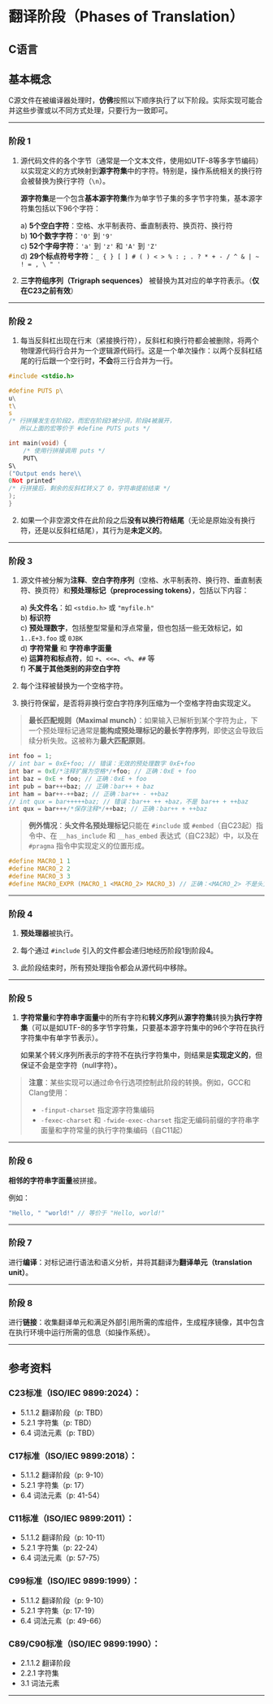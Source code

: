 # 翻译阶段（Phases of Translation）

## C语言

## 基本概念

C源文件在被编译器处理时，**仿佛**按照以下顺序执行了以下阶段。实际实现可能合并这些步骤或以不同方式处理，只要行为一致即可。

---

### 阶段 1

1) 源代码文件的各个字节（通常是一个文本文件，使用如UTF-8等多字节编码）以实现定义的方式映射到**源字符集**中的字符。特别是，操作系统相关的换行符会被替换为换行字符（`\n`）。

   **源字符集**是一个包含**基本源字符集**作为单字节子集的多字节字符集，基本源字符集包括以下96个字符：

   a) **5个空白字符**：空格、水平制表符、垂直制表符、换页符、换行符  
   b) **10个数字字符**：`'0'` 到 `'9'`  
   c) **52个字母字符**：`'a'` 到 `'z'` 和 `'A'` 到 `'Z'`  
   d) **29个标点符号字符**：`_ { } [ ] # ( ) < > % : ; . ? * + - / ^ & | ~ ! = , \ " '`

2) **三字符组序列（Trigraph sequences）** 被替换为其对应的单字符表示。（**仅在C23之前有效**）

---

### 阶段 2

1) 每当反斜杠出现在行末（紧接换行符），反斜杠和换行符都会被删除，将两个物理源代码行合并为一个逻辑源代码行。这是一个单次操作：以两个反斜杠结尾的行后跟一个空行时，**不会**将三行合并为一行。

```c
#include <stdio.h>

#define PUTS p\
u\
t\
s
/* 行拼接发生在阶段2，而宏在阶段3被分词，阶段4被展开，
   所以上面的宏等价于 #define PUTS puts */

int main(void) {
    /* 使用行拼接调用 puts */
    PUT\
S\
("Output ends here\\
0Not printed"
/* 行拼接后，剩余的反斜杠转义了 0，字符串提前结束 */
);
}
```

2) 如果一个非空源文件在此阶段之后**没有以换行符结尾**（无论是原始没有换行符，还是以反斜杠结尾），其行为是**未定义的**。

---

### 阶段 3

1) 源文件被分解为**注释**、**空白字符序列**（空格、水平制表符、换行符、垂直制表符、换页符）和**预处理标记（preprocessing tokens）**，包括以下内容：

   a) **头文件名**：如 `<stdio.h>` 或 `"myfile.h"`  
   b) **标识符**  
   c) **预处理数字**，包括整型常量和浮点常量，但也包括一些无效标记，如 `1..E+3.foo` 或 `0JBK`  
   d) **字符常量** 和 **字符串字面量**  
   e) **运算符和标点符**，如 `+`、`<<=`、`<%`、`##` 等  
   f) **不属于其他类别的非空白字符**

2) 每个注释被替换为一个空格字符。

3) 换行符保留，是否将非换行空白字符序列压缩为一个空格字符由实现定义。

> **最长匹配规则（Maximal munch）**：如果输入已解析到某个字符为止，下一个预处理标记通常是**能构成预处理标记的最长字符序列**，即使这会导致后续分析失败。这被称为**最大匹配原则**。

```c
int foo = 1;
// int bar = 0xE+foo; // 错误：无效的预处理数字 0xE+foo
int bar = 0xE/*注释扩展为空格*/+foo; // 正确：0xE + foo
int baz = 0xE + foo; // 正确：0xE + foo
int pub = bar+++baz; // 正确：bar++ + baz
int ham = bar++-++baz; // 正确：bar++ - ++baz
// int qux = bar+++++baz; // 错误：bar++ ++ +baz，不是 bar++ + ++baz
int qux = bar+++/*保存注释*/++baz; // 正确：bar++ + ++baz
```

> **例外情况**：**头文件名预处理标记**只能在 `#include` 或 `#embed`（自C23起）指令中、在 `__has_include` 和 `__has_embed` 表达式（自C23起）中，以及在 `#pragma` 指令中实现定义的位置形成。

```c
#define MACRO_1 1
#define MACRO_2 2
#define MACRO_3 3
#define MACRO_EXPR (MACRO_1 <MACRO_2> MACRO_3) // 正确：<MACRO_2> 不是头文件名
```

---

### 阶段 4

1) **预处理器**被执行。

2) 每个通过 `#include` 引入的文件都会递归地经历阶段1到阶段4。

3) 此阶段结束时，所有预处理指令都会从源代码中移除。

---

### 阶段 5

1) **字符常量**和**字符串字面量**中的所有字符和**转义序列**从**源字符集**转换为**执行字符集**（可以是如UTF-8的多字节字符集，只要基本源字符集中的96个字符在执行字符集中有单字节表示）。

   如果某个转义序列所表示的字符不在执行字符集中，则结果是**实现定义的**，但保证不会是空字符（null字符）。

> **注意**：某些实现可以通过命令行选项控制此阶段的转换。例如，GCC和Clang使用：
> - `-finput-charset` 指定源字符集编码  
> - `-fexec-charset` 和 `-fwide-exec-charset` 指定无编码前缀的字符串字面量和字符常量的执行字符集编码（自C11起）

---

### 阶段 6

**相邻的字符串字面量**被拼接。

例如：
```c
"Hello, " "world!" // 等价于 "Hello, world!"
```

---

### 阶段 7

进行**编译**：对标记进行语法和语义分析，并将其翻译为**翻译单元（translation unit）**。

---

### 阶段 8

进行**链接**：收集翻译单元和满足外部引用所需的库组件，生成程序镜像，其中包含在执行环境中运行所需的信息（如操作系统）。

---

## 参考资料

### C23标准（ISO/IEC 9899:2024）：
- 5.1.1.2 翻译阶段（p: TBD）
- 5.2.1 字符集（p: TBD）
- 6.4 词法元素（p: TBD）

### C17标准（ISO/IEC 9899:2018）：
- 5.1.1.2 翻译阶段（p: 9-10）
- 5.2.1 字符集（p: 17）
- 6.4 词法元素（p: 41-54）

### C11标准（ISO/IEC 9899:2011）：
- 5.1.1.2 翻译阶段（p: 10-11）
- 5.2.1 字符集（p: 22-24）
- 6.4 词法元素（p: 57-75）

### C99标准（ISO/IEC 9899:1999）：
- 5.1.1.2 翻译阶段（p: 9-10）
- 5.2.1 字符集（p: 17-19）
- 6.4 词法元素（p: 49-66）

### C89/C90标准（ISO/IEC 9899:1990）：
- 2.1.1.2 翻译阶段
- 2.2.1 字符集
- 3.1 词法元素

---